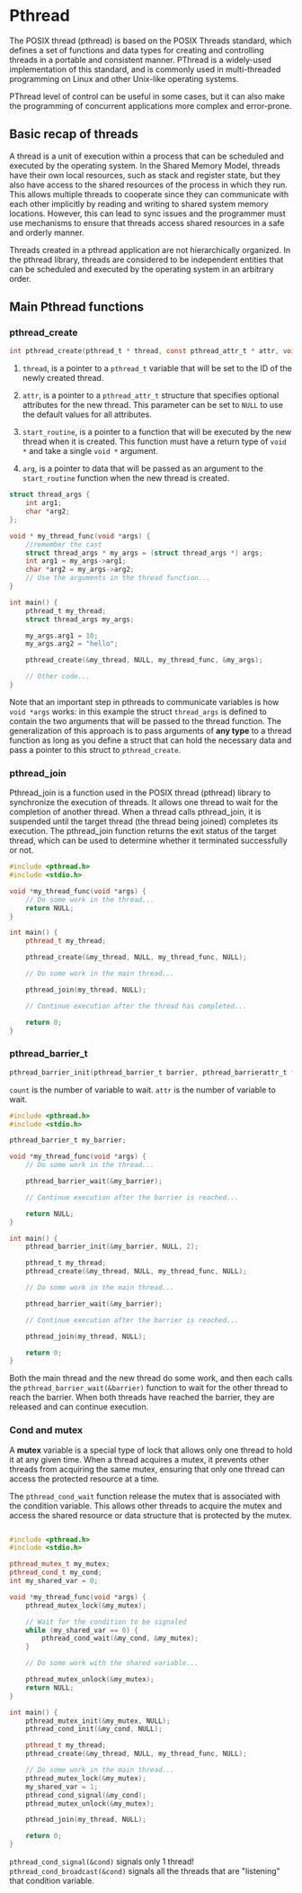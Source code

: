 # Pthread

The POSIX thread (pthread) is based on the POSIX Threads standard, which defines a set of functions and data types for creating and controlling threads in a portable and consistent manner. PThread is a widely-used implementation of this standard, and is commonly used in multi-threaded programming on Linux and other Unix-like operating systems.

PThread level of control can be useful in some cases, but it can also make the programming of concurrent applications more complex and error-prone.

## Basic recap of threads 

A thread is a unit of execution within a process that can be scheduled and executed by the operating system. 
In the Shared Memory Model, threads have their own local resources, such as stack and register state, but they also have access to the shared resources of the process in which they run. This allows multiple threads to cooperate since they can communicate with each other implicitly by reading and writing to shared system memory locations. 
However, this can lead to sync issues and the programmer must use mechanisms to ensure that threads access shared resources in a safe and orderly manner.

Threads created in a pthread application are not hierarchically organized. In the pthread library, threads are considered to be independent entities that can be scheduled and executed by the operating system in an arbitrary order. 

## Main Pthread functions 

### pthread_create

````c
int pthread_create(pthread_t * thread, const pthread_attr_t * attr, void *(*start_routine)(void *), void * arg)
````

1) `thread`, is a pointer to a `pthread_t` variable that will be set to the ID of the newly created thread.

2) `attr`, is a pointer to a `pthread_attr_t` structure that specifies optional attributes for the new thread. This parameter can be set to `NULL` to use the default values for all attributes.
3) `start_routine`, is a pointer to a function that will be executed by the new thread when it is created. This function must have a return type of `void *` and take a single `void *` argument.
4) `arg`, is a pointer to data that will be passed as an argument to the `start_routine` function when the new thread is created. 

````c
struct thread_args {
    int arg1;
    char *arg2;
};

void * my_thread_func(void *args) {
    //remember the cast
    struct thread_args * my_args = (struct thread_args *) args;
    int arg1 = my_args->arg1;
    char *arg2 = my_args->arg2;
    // Use the arguments in the thread function...
}

int main() {
    pthread_t my_thread;
    struct thread_args my_args;

    my_args.arg1 = 10;
    my_args.arg2 = "hello";

    pthread_create(&my_thread, NULL, my_thread_func, &my_args);

    // Other code...
}
````

Note that an important step in pthreads to communicate variables is how `void *args` works: in this example the struct `thread_args` is defined to contain the two arguments that will be passed to the thread function. 
The generalization of this approach is to pass arguments of **any type** to a thread function as long as you define a struct that can hold the necessary data and pass a pointer to this struct to `pthread_create`.

### pthread_join

Pthread_join is a function used in the POSIX thread (pthread) library to synchronize the execution of threads. It allows one thread to wait for the completion of another thread. When a thread calls pthread_join, it is suspended until the target thread (the thread being joined) completes its execution. The pthread_join function returns the exit status of the target thread, which can be used to determine whether it terminated successfully or not.

````Cpp
#include <pthread.h>
#include <stdio.h>

void *my_thread_func(void *args) {
    // Do some work in the thread...
    return NULL;
}

int main() {
    pthread_t my_thread;

    pthread_create(&my_thread, NULL, my_thread_func, NULL);

    // Do some work in the main thread...

    pthread_join(my_thread, NULL);

    // Continue execution after the thread has completed...

    return 0;
}
````


### pthread_barrier_t

```c
pthread_barrier_init(pthread_barrier_t barrier, pthread_barrierattr_t * attr, unsigned int count); 
```

`count` is the number of variable to wait.
`attr` is the number of variable to wait.

````c
#include <pthread.h>
#include <stdio.h>

pthread_barrier_t my_barrier;

void *my_thread_func(void *args) {
    // Do some work in the thread...

    pthread_barrier_wait(&my_barrier);

    // Continue execution after the barrier is reached...

    return NULL;
}

int main() {
    pthread_barrier_init(&my_barrier, NULL, 2);

    pthread_t my_thread;
    pthread_create(&my_thread, NULL, my_thread_func, NULL);

    // Do some work in the main thread...

    pthread_barrier_wait(&my_barrier);

    // Continue execution after the barrier is reached...

    pthread_join(my_thread, NULL);

    return 0;
}

````

Both the main thread and the new thread do some work, and then each calls the `pthread_barrier_wait(&barrier)` function to wait for the other thread to reach the barrier. When both threads have reached the barrier, they are released and can continue execution.

### Cond and mutex 

A **mutex** variable is a special type of lock that allows only one thread to hold it at any given time. When a thread acquires a mutex, it prevents other threads from acquiring the same mutex, ensuring that only one thread can access the protected resource at a time.

The `pthread_cond_wait` function release the mutex that is associated with the condition variable. This allows other threads to acquire the mutex and access the shared resource or data structure that is protected by the mutex.

````cpp

#include <pthread.h>
#include <stdio.h>

pthread_mutex_t my_mutex;
pthread_cond_t my_cond;
int my_shared_var = 0;

void *my_thread_func(void *args) {
    pthread_mutex_lock(&my_mutex);

    // Wait for the condition to be signaled
    while (my_shared_var == 0) {
        pthread_cond_wait(&my_cond, &my_mutex);
    }

    // Do some work with the shared variable...

    pthread_mutex_unlock(&my_mutex);
    return NULL;
}

int main() {
    pthread_mutex_init(&my_mutex, NULL);
    pthread_cond_init(&my_cond, NULL);

    pthread_t my_thread;
    pthread_create(&my_thread, NULL, my_thread_func, NULL);

    // Do some work in the main thread...
    pthread_mutex_lock(&my_mutex);
    my_shared_var = 1;
    pthread_cond_signal(&my_cond);
    pthread_mutex_unlock(&my_mutex);

    pthread_join(my_thread, NULL);

    return 0;
}
````

`pthread_cond_signal(&cond)` signals only 1 thread! 
`pthread_cond_broadcast(&cond)` signals all the threads that are "listening"  that condition variable.